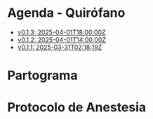 # Agenda - Quirófano

-   [v0.1.3: 2025-04-01T18:00:00Z](./releases/agenda-quirofano/v0.1.3.md)
-   [v0.1.2: 2025-04-01T14:00:00Z](./releases/agenda-quirofano/v0.1.2.md)
-   [v0.1.1: 2025-03-31T02:18:19Z](./releases/agenda-quirofano/v0.1.1.md)

# Partograma

# Protocolo de Anestesia
